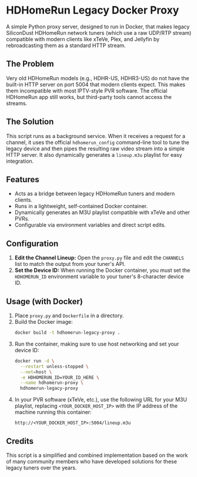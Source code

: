 # HDHomeRun Legacy Docker Proxy

A simple Python proxy server, designed to run in Docker, that makes legacy SiliconDust HDHomeRun network tuners (which use a raw UDP/RTP stream) compatible with modern clients like xTeVe, Plex, and Jellyfin by rebroadcasting them as a standard HTTP stream.

## The Problem
Very old HDHomeRun models (e.g., HDHR-US, HDHR3-US) do not have the built-in HTTP server on port 5004 that modern clients expect. This makes them incompatible with most IPTV-style PVR software. The official HDHomeRun app still works, but third-party tools cannot access the streams.

## The Solution
This script runs as a background service. When it receives a request for a channel, it uses the official `hdhomerun_config` command-line tool to tune the legacy device and then pipes the resulting raw video stream into a simple HTTP server. It also dynamically generates a `lineup.m3u` playlist for easy integration.

## Features
-   Acts as a bridge between legacy HDHomeRun tuners and modern clients.
-   Runs in a lightweight, self-contained Docker container.
-   Dynamically generates an M3U playlist compatible with xTeVe and other PVRs.
-   Configurable via environment variables and direct script edits.

## Configuration
1.  **Edit the Channel Lineup:** Open the `proxy.py` file and edit the `CHANNELS` list to match the output from your tuner's API.
2.  **Set the Device ID:** When running the Docker container, you must set the `HDHOMERUN_ID` environment variable to your tuner's 8-character device ID.

## Usage (with Docker)
1.  Place `proxy.py` and `Dockerfile` in a directory.
2.  Build the Docker image:
    ```sh
    docker build -t hdhomerun-legacy-proxy .
    ```
3.  Run the container, making sure to use host networking and set your device ID:
    ```sh
    docker run -d \
      --restart unless-stopped \
      --net=host \
      -e HDHOMERUN_ID=YOUR_ID_HERE \
      --name hdhomerun-proxy \
      hdhomerun-legacy-proxy
    ```
4.  In your PVR software (xTeVe, etc.), use the following URL for your M3U playlist, replacing `<YOUR_DOCKER_HOST_IP>` with the IP address of the machine running this container:
    ```
    http://<YOUR_DOCKER_HOST_IP>:5004/lineup.m3u
    ```

## Credits
This script is a simplified and combined implementation based on the work of many community members who have developed solutions for these legacy tuners over the years.
